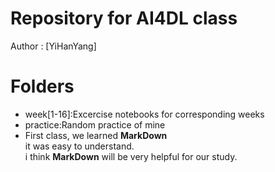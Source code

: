 # Repository for AI4DL class
Author : [YiHanYang]

# Folders
- week[1-16]:Excercise notebooks for corresponding weeks
- practice:Random practice of mine
- First class, we learned **MarkDown**  
  it was easy to understand.  
  i think **MarkDown** will be very helpful for our study.
